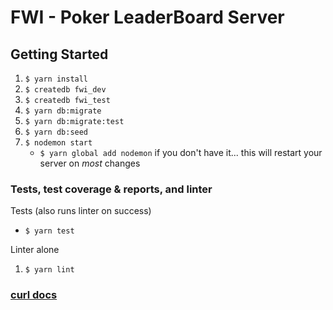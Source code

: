 # FWI - Poker LeaderBoard Server

## Getting Started

1. `$ yarn install`
1. `$ createdb fwi_dev`
1. `$ createdb fwi_test`
1. `$ yarn db:migrate`
1. `$ yarn db:migrate:test`
1. `$ yarn db:seed`
1. `$ nodemon start`
    * `$ yarn global add nodemon` if you don't have it... this will restart your server on *most* changes

### Tests, test coverage & reports, and linter
Tests (also runs linter on success)
* `$ yarn test`

Linter alone
1. `$ yarn lint`

### [curl docs](./curl.md)
